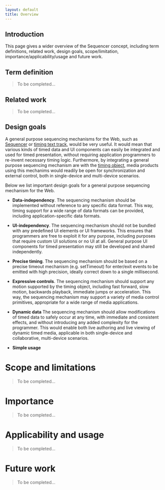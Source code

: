 ```yaml
---
layout: default
title: Overview
---
```


## Introduction
This page gives a wider overview of the Sequencer concept, including term definitions, related work, design goals, scope/limitation, importance/applicability/usage and future work.

## Term definition

> To be completed...

<!--
In this document, the process of translating a timed script or timed data into timed execution is broadly referred to as sequencing.
- timed data
- dimension/timeline
- motion along dimension
-->

## Related work

> To be completed...

<!--
Sequencing functionality is already provided by existing media frameworks, for example text tracks  integrated with  media elements, audio sample scheduling within the Web Audio API [[WEBAUDIO]], or timegraph traversal within SMIL Timing [[SMIL3]]. 
-->

## Design goals

A general purpose sequencing mechanisms for the Web, such as [Sequencer](index.html) or [timing text track](http://webtiming.github.io/timingobject/#timing-text-track), would be very useful. It would mean that various kinds of timed data and UI components can easily be integrated and used for timed presentation, without requiring application programmers to re-invent necessary timing logic. Furthermore, by integrating a general purpose sequencing mechanism are with the [timing object](http://webtiming.github.io/timingobject), media products using this mechanims would readily be open for synchronization and external control, both in single-device and multi-device scenarios.

Below we list important design goals for a general purpose sequencing mechanism for the Web.  

- **Data-independency**. The sequencing mechanism should be implemented without reference to any specific data format. This way, timing support for a wide range of data formats can be provided, including application-specific data formats.
 
- **UI-independency**. The sequencing mechanism should not be bundled with any predefined UI elements or UI frameworks. This ensures that programmers are free to exploit it for any purpose, including purposes that require custom UI solutions or no UI at all. General purpose UI components for timed presentation may still be developed and shared independently.

- **Precise timing**. The sequencing mechanism should be based on a precise timeout mechanism (e.g. setTimeout) for enter/exit events to be emitted with high precision, ideally correct down to a single millisecond.

- **Expressive controls**. The sequencing mechanism should support any motion supported by the timing object, including fast forward, slow motion, backwards playback, immediate jumps or acceleration. This way, the sequencing mechanism may support a variety of media control primitives, appropriate for a wide range of media applications.

- **Dynamic data** The sequencing mechanism should allow modifications of timed data to safely occur at any time, with immediate and consistent effects, and without introducing any added complexity for the programmer. This would enable both live authoring and live viewing of dynamic timed media, applicable in both single-device and collaborative, multi-device scenarios.

- **Simple usage**


# Scope and limitations

<!-- 
- expanding the scope from subtitles
- limited scopt to intervals
-->

> To be completed...


# Importance

> To be completed...

<!--
## Programming tool
In short, the sequencing mechanism should be made available as a generic programming concept/tool. This would presumably benefit both individual programmers as well as developers of advanced media frameworks. 
- Should be available in any kind of 

## Any kind of data
- the view of utility is typically limited to subtitles.

## Flexibility
- decoupling sequencer from timing resource and data and UI gives a lot of flexibility.

## Defining the state of linear media
-->


# Applicability and usage

> To be completed...


# Future work

> To be completed...